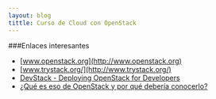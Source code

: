 ```yaml
---
layout: blog
tittle: Curso de Cloud con OpenStack
---
```

###Enlaces interesantes

* [www.openstack.org](http://www.openstack.org)
* [www.trystack.org/](http://www.trystack.org/)
* [DevStack - Deploying OpenStack for Developers](http://devstack.org/)
* [¿Qué es eso de OpenStack y por qué debería conocerlo?](http://albertomolina.wordpress.com/2013/11/25/que-es-eso-de-openstack-y-por-que-deberia-conocerlo/)
